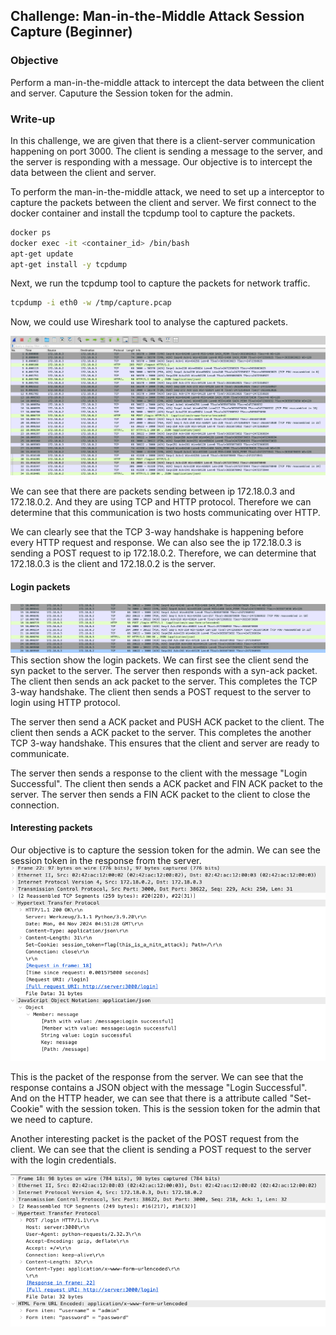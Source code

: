 ## Challenge: Man-in-the-Middle Attack Session Capture (Beginner)

### Objective
Perform a man-in-the-middle attack to intercept the data between the client and server. Caputure the Session token for the admin.

### Write-up
In this challenge, we are given that there is a client-server communication happening on port 3000. The client is sending a message to the server, and the server is responding with a message. Our objective is to intercept the data between the client and server.

To perform the man-in-the-middle attack, we need to set up a interceptor to capture the packets between the client and server. 
We first connect to the docker container and install the tcpdump tool to capture the packets.
```bash
docker ps
docker exec -it <container_id> /bin/bash
apt-get update
apt-get install -y tcpdump
```

Next, we run the tcpdump tool to capture the packets for network traffic.
```bash
tcpdump -i eth0 -w /tmp/capture.pcap
```

Now, we could use Wireshark tool to analyse the captured packets. 

![alt text](image.png)

We can see that there are packets sending between ip 172.18.0.3 and 172.18.0.2. And they are using TCP and HTTP protocol. Therefore we can determine that this communication is two hosts communicating over HTTP.

We can clearly see that the TCP 3-way handshake is happening before every HTTP request and response. We can also see the ip 172.18.0.3 is sending a POST request to ip 172.18.0.2. Therefore, we can determine that 172.18.0.3 is the client and 172.18.0.2 is the server.

#### Login packets
![alt text](image-1.png)
This section show the login packets. We can first see the client send the syn packet to the server. The server then responds with a syn-ack packet. The client then sends an ack packet to the server. This completes the TCP 3-way handshake. The client then sends a POST request to the server to login using HTTP protocol. 

The server then send a ACK packet and PUSH ACK packet to the client. The client then sends a ACK packet to the server. This completes the another TCP 3-way handshake. This ensures that the client and server are ready to communicate.

The server then sends a response to the client with the message "Login Successful". The client then sends a ACK packet and FIN ACK packet to the server. The server then sends a FIN ACK packet to the client to close the connection.

#### Interesting packets
Our objective is to capture the session token for the admin. We can see the session token in the response from the server.
![alt text](image-2.png)

This is the packet of the response from the server. We can see that the response contains a JSON object with the message "Login Successful". And on the HTTP header, we can see that there is a attribute called "Set-Cookie" with the session token. This is the session token for the admin that we need to capture.

Another interesting packet is the packet of the POST request from the client. We can see that the client is sending a POST request to the server with the login credentials.

![alt text](image-3.png)